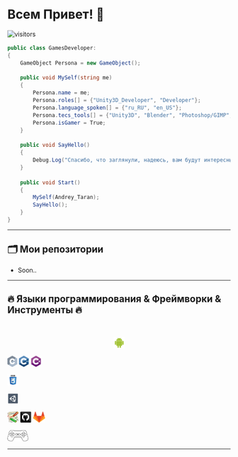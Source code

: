 # Всем Привет! 👋

![visitors](https://visitor-badge.laobi.icu/badge?page_id=Taran-Tool)

```csharp
public class GamesDeveloper:
{
    GameObject Persona = new GameObject();
       
    public void MySelf(string me)
    {
        Persona.name = me;
        Persona.roles[] = {"Unity3D_Developer", "Developer"};
        Persona.language_spoken[] = {"ru_RU", "en_US"};
        Persona.tecs_tools[] = {"Unity3D", "Blender", "Photoshop/GIMP", "Inkscape", "Autocad", "Audition"};
        Persona.isGamer = True;
    }   
    
    public void SayHello()
    {
        Debug.Log("Спасибо, что заглянули, надеюсь, вам будут интересны мои работы.");
    }
    
    public void Start()
    {
        MySelf(Andrey_Taran);
        SayHello();
    }
}
```
<hr>

## 🗂️ Мои репозитории
* Soon..

<hr>

## 🔥 Языки программирования & Фреймворки & Инструменты 🔥
<br>

<p align="center">
  <code><img title="Android studio" height="25" src="images/android.svg"></code>
  
  <code><img title="C" height="25" src="images/c.svg"></code>
  <code><img title="C++" height="25" src="images/cpp.svg"></code>
  <code><img title="C#" height="25" src="images/cSharp.svg"></code>
  
  <code><img title="CSS" height="25" src="images/css.svg"></code>
  
  <code><img title="Unity3D" height="25" src="images/unity3d.svg"></code>
  
  <code><img title="DokuWiki" height="25" src="images/Dokuwiki.png"></code>
  <code><img title="GitHub" height="25" src="images/github.svg"></code>
  <code><img title="GitHub" height="25" src="images/gitlab.svg"></code>
  
  <code><img title="ImGamer!" height="25" src="images/mipupu.svg"></code>
</p>

<hr>
